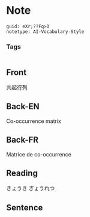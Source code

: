 # Note
```
guid: eXr;??Fq>D
notetype: AI-Vocabulary-Style
```

### Tags
```
```

## Front
共起行列

## Back-EN
Co-occurrence matrix

## Back-FR
Matrice de co-occurrence

## Reading
きょうき  ぎょうれつ

## Sentence

